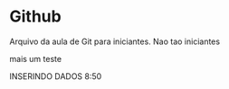# Github

Arquivo da aula de Git para iniciantes.
Nao tao iniciantes

mais um teste

INSERINDO DADOS 8:50